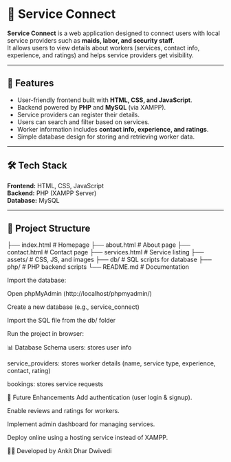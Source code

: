 # 🔗 Service Connect

**Service Connect** is a web application designed to connect users with local service providers such as **maids, labor, and security staff**.  
It allows users to view details about workers (services, contact info, experience, and ratings) and helps service providers get visibility.

---

## 🚀 Features
- User-friendly frontend built with **HTML, CSS, and JavaScript**.
- Backend powered by **PHP** and **MySQL** (via XAMPP).
- Service providers can register their details.
- Users can search and filter based on services.
- Worker information includes **contact info, experience, and ratings**.
- Simple database design for storing and retrieving worker data.

---

## 🛠️ Tech Stack
**Frontend:** HTML, CSS, JavaScript  
**Backend:** PHP (XAMPP Server)  
**Database:** MySQL  

---

## 📂 Project Structure
├── index.html # Homepage
├── about.html # About page
├── contact.html # Contact page
├── services.html # Service listing
├── assets/ # CSS, JS, and images
├── db/ # SQL scripts for database
├── php/ # PHP backend scripts
└── README.md # Documentation

Import the database:

Open phpMyAdmin (http://localhost/phpmyadmin/)

Create a new database (e.g., service_connect)

Import the SQL file from the db/ folder

Run the project in browser:

📊 Database Schema
users: stores user info

service_providers: stores worker details (name, service type, experience, contact, rating)

bookings: stores service requests

🔮 Future Enhancements
Add authentication (user login & signup).

Enable reviews and ratings for workers.

Implement admin dashboard for managing services.

Deploy online using a hosting service instead of XAMPP.

👨‍💻 Developed by Ankit Dhar Dwivedi
